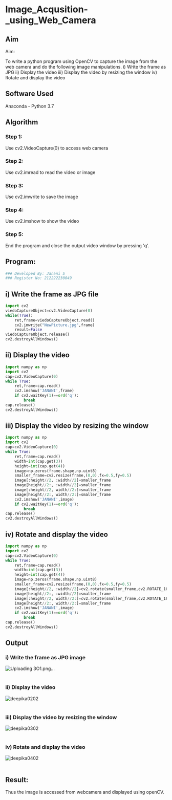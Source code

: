 # Image_Acqusition-_using_Web_Camera
## Aim
 
Aim:
 
To write a python program using OpenCV to capture the image from the web camera and do the following image manipulations.
i) Write the frame as JPG 
ii) Display the video 
iii) Display the video by resizing the window
iv) Rotate and display the video

## Software Used
Anaconda - Python 3.7
## Algorithm
### Step 1:
Use cv2.VideoCapture(0) to access web camera
<br>

### Step 2:
Use cv2.imread to read the video or image
<br>

### Step 3:
Use cv2.imwrite to save the image
<br>

### Step 4:
Use cv2.imshow to show the video
<br>

### Step 5:
End the program and close the output video window by pressing 'q'.
<br>

## Program:
``` Python
### Developed By: Janani S
### Register No: 212222230049
```

## i) Write the frame as JPG file
```Python
import cv2
viedoCaptureObject=cv2.VideoCapture(0)
while(True):
    ret,frame=viedoCaptureObject.read()
    cv2.imwrite("NewPicture.jpg",frame)
    result=False
viedoCaptureObject.release()
cv2.destroyAllWindows()
```
## ii) Display the video
```Python
import numpy as np
import cv2
cap=cv2.VideoCapture(0)
while True:
    ret,frame=cap.read()
    cv2.imshow('JANANI',frame)
    if cv2.waitKey(1)==ord('q'):
        break
cap.release()
cv2.destroyAllWindows()
```
## iii) Display the video by resizing the window
```Python
import numpy as np
import cv2
cap=cv2.VideoCapture(0)
while True:
    ret,frame=cap.read()
    width=int(cap.get(3))
    height=int(cap.get(4))
    image=np.zeros(frame.shape,np.uint8)
    smaller_frame=cv2.resize(frame,(0,0),fx=0.5,fy=0.5)
    image[:height//2, :width//2]=smaller_frame
    image[height//2:, :width//2]=smaller_frame
    image[:height//2, width//2:]=smaller_frame
    image[height//2:, width//2:]=smaller_frame
    cv2.imshow('JANANI',image)
    if cv2.waitKey(1)==ord('q'):
        break
cap.release()
cv2.destroyAllWindows()
```
## iv) Rotate and display the video
```Python
import numpy as np
import cv2
cap=cv2.VideoCapture(0)
while True:
    ret,frame=cap.read()
    width=int(cap.get(3))
    height=int(cap.get(4))
    image=np.zeros(frame.shape,np.uint8)
    smaller_frame=cv2.resize(frame,(0,0),fx=0.5,fy=0.5)
    image[:height//2, :width//2]=cv2.rotate(smaller_frame,cv2.ROTATE_180)
    image[height//2:, :width//2]=smaller_frame
    image[:height//2, width//2:]=cv2.rotate(smaller_frame,cv2.ROTATE_180)
    image[height//2:, width//2:]=smaller_frame
    cv2.imshow('JANANI',image)
    if cv2.waitKey(1)==ord('q'):
        break
cap.release()
cv2.destroyAllWindows()
```
## Output
### i) Write the frame as JPG image

![Uploading 3O1.png…]()
</br>
</br>

### ii) Display the video
![deepika0202](https://github.com/deepikasrinivasans/Image_Acqusition-_using_Web_Camera/assets/119393935/eb0df4d8-8b79-4b01-9e92-d9a823b8bcde)
</br>
</br>

### iii) Display the video by resizing the window
![deepika0302](https://github.com/deepikasrinivasans/Image_Acqusition-_using_Web_Camera/assets/119393935/cffb6536-fa7a-4469-88e0-77e4e0419fbe)
</br>
</br>

### iv) Rotate and display the video
![deepika0402](https://github.com/deepikasrinivasans/Image_Acqusition-_using_Web_Camera/assets/119393935/fd37222a-fd55-4ceb-be28-f5e5017188a3)
</br>
</br>

## Result:
Thus the image is accessed from webcamera and displayed using openCV.
